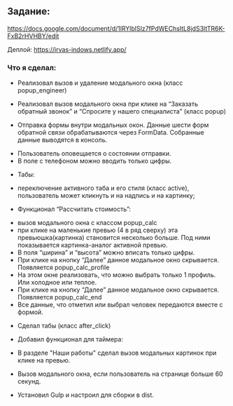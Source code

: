 ## Задание:

https://docs.google.com/document/d/1lRYlblSIz7fPdWEChsItL8jdS3ltTR6K-FxB2rHVHBY/edit

Деплой: https://irvas-indows.netlify.app/

### Что я сделал:

- Реализовал вызов и удаление модального окна (класс popup_engineer)

- Реализовал вызов модального окна при клике на “Заказать обратный звонок” и “Спросите у нашего специалиста” (класс popup)

- Отправка формы внутри модальных окон. Данные шести форм обратной связи обрабатываются через FormData. Собранные данные выводятся в консоль.

* Пользователь оповещается о состоянии отправки.
* В поле с телефоном можно вводить только цифры.

- Табы:

* переключение активного таба и его стиля (класс active), пользователь может кликнуть и на надпись и на картинку;

- Функционал “Рассчитать стоимость”:

* вызов модального окна с классом popup_calc
* при клике на маленькие превью (4 в ряд сверху) эта превьюшка(картинка) становится несколько больше. Под ними показывается картинка-аналог активной превью.
* В поля “ширина” и “высота” можно вписать только цифры.
* При клике на кнопку “Далее” данное модальное окно скрывается. Появляется popup_calc_profile
* На этом окне реализовать, что можно выбрать только 1 профиль. Или холодное или теплое.
* При клике на кнопку “Далее” данное модальное окно скрывается. Появляется popup_calc_end
* Все данные, что отметил или выбрал человек передаются вместе с формой.

- Сделал табы (класс after_click)

- Добавил функционал для таймера:

- В разделе "Наши работы" сделал вызов модальных картинок при клике на превью.

- Вызов модального окна, если пользователь на странице больше 60 секунд.

- Установил Gulp и настроил для сборки в dist.
